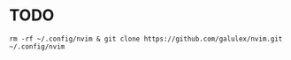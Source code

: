 # TODO

```
rm -rf ~/.config/nvim & git clone https://github.com/galulex/nvim.git ~/.config/nvim
```
